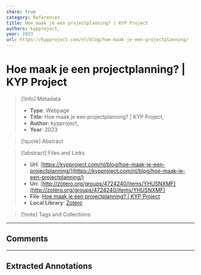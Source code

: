 ```yaml
---
share: true
category: References
title: Hoe maak je een projectplanning? | KYP Project
authors: kypproject,
year: 2023
url: https://kypproject.com/nl/blog/hoe-maak-je-een-projectplanning/
---
```

  
# Hoe maak je een projectplanning? | KYP Project  
  
> [!info] Metadata  
> - **Type**: Webpage  
> - **Title**: Hoe maak je een projectplanning? | KYP Project,   
> - **Author**: kypproject,  
> - **Year**: 2023   
  
> [!quote] Abstract  
  
> [!abstract] Files and Links  
> - **Url**: [https://kypproject.com/nl/blog/hoe-maak-je-een-projectplanning/](https://kypproject.com/nl/blog/hoe-maak-je-een-projectplanning/)  
> - **Uri**: [http://zotero.org/groups/4724240/items/YHUSNXMF](http://zotero.org/groups/4724240/items/YHUSNXMF)  
> - **File**: [Hoe maak je een projectplanning? | KYP Project](file:///C:%5CUsers%5C20003936%5CZotero%5Cstorage%5C4RHGSKJV%5Choe-maak-je-een-projectplanning.html)  
> - **Local Library**: [Zotero](zotero://select/groups/4724240/items/YHUSNXMF)  
  
> [!note] Tags and Collections  
  
  
----  
  
## Comments  
  
  
  
----  
  
## Extracted Annotations  
  
